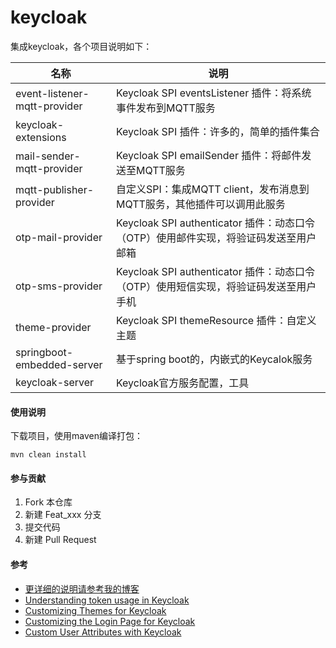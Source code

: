 # keycloak

集成keycloak，各个项目说明如下：

| 名称                         | 说明                                                                                 |
| ---------------------------- | ------------------------------------------------------------------------------------ |
| event-listener-mqtt-provider | Keycloak SPI eventsListener 插件：将系统事件发布到MQTT服务                           |
| keycloak-extensions          | Keycloak SPI 插件：许多的，简单的插件集合                                            |
| mail-sender-mqtt-provider    | Keycloak SPI emailSender 插件：将邮件发送至MQTT服务                                  |
| mqtt-publisher-provider      | 自定义SPI：集成MQTT client，发布消息到MQTT服务，其他插件可以调用此服务               |
| otp-mail-provider            | Keycloak SPI authenticator 插件：动态口令（OTP）使用邮件实现，将验证码发送至用户邮箱 |
| otp-sms-provider             | Keycloak SPI authenticator 插件：动态口令（OTP）使用短信实现，将验证码发送至用户手机 |
| theme-provider               | Keycloak SPI themeResource 插件：自定义主题                                          |
| springboot-embedded-server   | 基于spring boot的，内嵌式的Keycalok服务                                              |
| keycloak-server              | Keycloak官方服务配置，工具                                                           |

#### 使用说明

下载项目，使用maven编译打包：

```
mvn clean install
```

#### 参与贡献

1.  Fork 本仓库
2.  新建 Feat_xxx 分支
3.  提交代码
4.  新建 Pull Request


#### 参考
- [更详细的说明请参考我的博客](https://blog.csdn.net/i_mouse)
- [Understanding token usage in Keycloak](https://www.janua.fr/understanding-token-usage-in-keycloak/#:~:text=Offline%20tokens%20can%20have%20very%20long%20living%20period,the%20offline%20token%20for%20a%20refresh%20token%20action.)
- [Customizing Themes for Keycloak](https://www.baeldung.com/spring-keycloak-custom-themes)
- [Customizing the Login Page for Keycloak](https://www.baeldung.com/keycloak-custom-login-page)
- [Custom User Attributes with Keycloak](https://www.baeldung.com/keycloak-custom-user-attributes)

